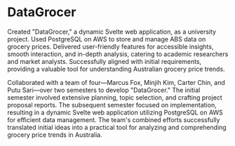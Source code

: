 # DataGrocer

Created "DataGrocer," a dynamic Svelte web application, as a university project. Used PostgreSQL on AWS to store and manage ABS data on grocery prices. Delivered user-friendly features for accessible insights, smooth interaction, and in-depth analysis, catering to academic researchers and market analysts. Successfully aligned with initial requirements, providing a valuable tool for understanding Australian grocery price trends.

Collaborated with a team of four—Marcus Fox, Minjih Kim, Carter Chin, and Putu Sari—over two semesters to develop "DataGrocer." The initial semester involved extensive planning, topic selection, and crafting project proposal reports. The subsequent semester focused on implementation, resulting in a dynamic Svelte web application utilizing PostgreSQL on AWS for efficient data management. The team's combined efforts successfully translated initial ideas into a practical tool for analyzing and comprehending grocery price trends in Australia.
